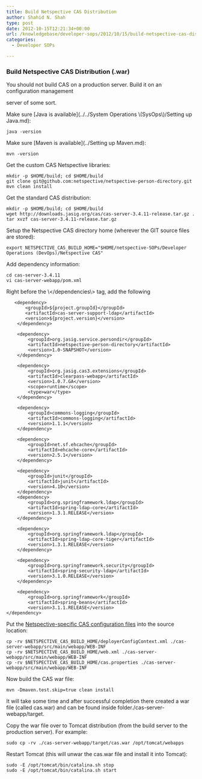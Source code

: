```yaml
---
title: Build Netspective CAS Distribution
author: Shahid N. Shah
type: post
date: 2012-10-15T12:21:34+00:00
url: /knowledgebase/developer-sops/2012/10/15/build-netspective-cas-distribution/
categories:
  - Developer SOPs

---
```

### Build Netspective CAS Distribution (.war)

You should not build CAS on a production server. Build it on an configuration management
  
server of some sort.

Make sure \[Java is available\](../../System Operations &#92;(SysOps&#92;)/Setting up Java.md):

    java -version
    

Make sure \[Maven is available\](../Setting up Maven.md):

    mvn -version
    

Get the custom CAS Netspective libraries:

    mkdir -p $HOME/build; cd $HOME/build
    git clone git@github.com:netspective/netspective-person-directory.git
    mvn clean install
    

Get the standard CAS distribution:

    mkdir -p $HOME/build; cd $HOME/build
    wget http://downloads.jasig.org/cas/cas-server-3.4.11-release.tar.gz .
    tar xvzf cas-server-3.4.11-release.tar.gz
    

Setup the Netspective CAS directory home (wherever the GIT source files are stored):

    export NETSPECTIVE_CAS_BUILD_HOME="$HOME/netspective-SOPs/Developer Operations (DevOps)/Netspective CAS"
    

Add dependency information:

    cd cas-server-3.4.11
    vi cas-server-webapp/pom.xml
    

Right before the &#92;</dependencies&#92;> tag, add the following

       <dependency>
           <groupId>${project.groupId}</groupId>
           <artifactId>cas-server-support-ldap</artifactId>
           <version>${project.version}</version>
        </dependency>
    
        <dependency>
            <groupId>org.jasig.service.persondir</groupId>
            <artifactId>netspective-person-directory</artifactId>
            <version>1.0-SNAPSHOT</version>
        </dependency>
    
        <dependency>
            <groupId>org.jasig.cas3.extensions</groupId>
            <artifactId>clearpass-webapp</artifactId>
            <version>1.0.7.GA</version>
            <scope>runtime</scope>
            <type>war</type>
        </dependency>
    
        <dependency>
            <groupId>commons-logging</groupId>
            <artifactId>commons-logging</artifactId>
            <version>1.1.1</version>
        </dependency>
    
        <dependency>
            <groupId>net.sf.ehcache</groupId>
            <artifactId>ehcache-core</artifactId>
            <version>2.5.1</version>
        </dependency>
    
        <dependency>
            <groupId>junit</groupId>
            <artifactId>junit</artifactId>
            <version>4.10</version>
        </dependency>
        <dependency>
            <groupId>org.springframework.ldap</groupId>
            <artifactId>spring-ldap-core</artifactId>
            <version>1.3.1.RELEASE</version>
        </dependency>
    
        <dependency>
            <groupId>org.springframework.ldap</groupId>
            <artifactId>spring-ldap-core-tiger</artifactId>
            <version>1.3.1.RELEASE</version>
        </dependency>
    
        <dependency>
            <groupId>org.springframework.security</groupId>
            <artifactId>spring-security-ldap</artifactId>
            <version>3.1.0.RELEASE</version>
        </dependency>
    
        <dependency>
            <groupId>org.springframework</groupId>
            <artifactId>spring-beans</artifactId>
            <version>3.1.1.RELEASE</version>
    </dependency>
    

Put the [Netspective-specific CAS configuration files][1] into the source location:

    cp -rv $NETSPECTIVE_CAS_BUILD_HOME/deployerConfigContext.xml ./cas-server-webapp/src/main/webapp/WEB-INF
    cp -rv $NETSPECTIVE_CAS_BUILD_HOME/web.xml ./cas-server-webapp/src/main/webapp/WEB-INF
    cp -rv $NETSPECTIVE_CAS_BUILD_HOME/cas.properties ./cas-server-webapp/src/main/webapp/WEB-INF
    

Now build the CAS war file:

    mvn -Dmaven.test.skip=true clean install
    

It will take some time and after successful completion there created a war file (called cas.war) and can be found inside folder./cas-server-webapp/target.
  
Copy the war file over to Tomcat distribution (from the build server to the production server). For example:

    sudo cp -rv ./cas-server-webapp/target/cas.war /opt/tomcat/webapps
    

Restart Tomcat (this will unwar the cas.war file and install it into Tomcat):

    sudo -E /opt/tomcat/bin/catalina.sh stop
    sudo -E /opt/tomcat/bin/catalina.sh start

 [1]: https://www.netspective.com/wp-content/uploads/2012/10/Netspective-CAS-Configuration-Files.zip